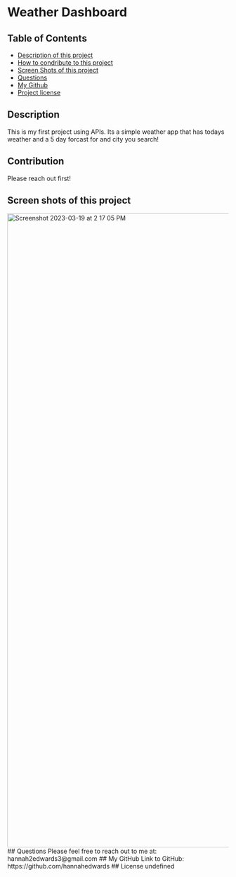 # Weather Dashboard
## Table of Contents
- [Description of this project](#Description)
- [How to condribute to this project](#Contribution)
- [Screen Shots of this project](#Screen-shots)
- [Questions](#Email)
- [My Github](#GitHub)
- [Project license](#License)
## Description
This is my first project using APIs. Its a simple weather app that has todays weather and a 5 day forcast for and city you search!
## Contribution 
Please reach out first!
## Screen shots of this project
<img width="1440" alt="Screenshot 2023-03-19 at 2 17 05 PM" src="https://user-images.githubusercontent.com/44388330/226198456-bb466335-c03b-405d-a173-648f2045c0ce.png">
## Questions
Please feel free to reach out to me at: hannah2edwards3@gmail.com
## My GitHub
Link to GitHub: https://github.com/hannahedwards
## License
undefined
